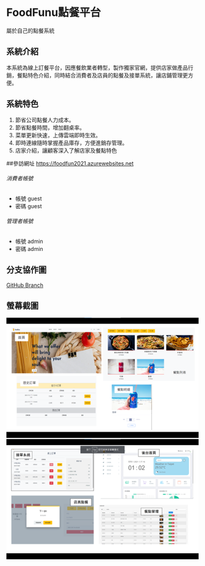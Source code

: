 # FoodFunu點餐平台
屬於自己的點餐系統

## 系統介紹
本系統為線上訂餐平台，因應餐飲業者轉型，製作獨家官網，提供店家做產品行銷，餐點特色介紹，同時結合消費者及店員的點餐及接單系統，讓店鋪管理更方便。

## 系統特色
1. 節省公司點餐人力成本。
2. 節省點餐時間，增加翻桌率。
3. 菜單更新快速，上傳雲端即時生效。
4. 即時連線隨時掌握產品庫存，方便進銷存管理。
5. 店家介紹，讓顧客深入了解店家及餐點特色


##參訪網址
https://foodfun2021.azurewebsites.net


###### 消費者帳號
- 帳號 guest
- 密碼 guest

###### 管理者帳號
- 帳號 admin
- 密碼 admin

## 分支協作圖
[GitHub Branch](https://github.com/huangixuan/FoodFun_All/network "this")

## 螢幕截圖
![消費者畫面](https://github.com/huangixuan/FoodFun_All/blob/master/%E5%B0%88%E6%A1%88%E6%88%AA%E5%9C%96-miwa/%E6%B6%88%E8%B2%BB%E8%80%85.png "消費者畫面")
![管理者畫面](https://github.com/huangixuan/FoodFun_All/blob/master/%E5%B0%88%E6%A1%88%E6%88%AA%E5%9C%96-miwa/%E7%AE%A1%E7%90%86%E8%80%85.png "管理者畫面")


